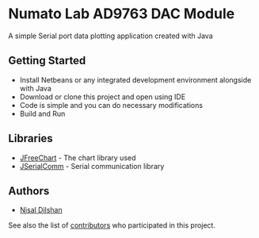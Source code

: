 # Numato Lab AD9763 DAC Module

A simple Serial port data plotting application created with Java

## Getting Started

* Install Netbeans or any integrated development environment alongside with Java
* Download or clone this project and open using IDE
* Code is simple and you can do necessary modifications
* Build and Run

## Libraries

* [JFreeChart](http://www.jfree.org/jfreechart/) - The chart library used
* [JSerialComm](http://fazecast.github.io/jSerialComm/) - Serial communication library

## Authors

* [Nisal Dilshan](https://github.com/nisaldilshan)

See also the list of [contributors](https://github.com/nisaldilshan/SerialData_plotter-Java/graphs/contributors) who participated in this project.
